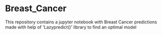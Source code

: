 # Breast_Cancer
This repository contains a jupyter notebook with Breast Cancer predictions made with help of 'Lazypredict()' library to find an optimal model
